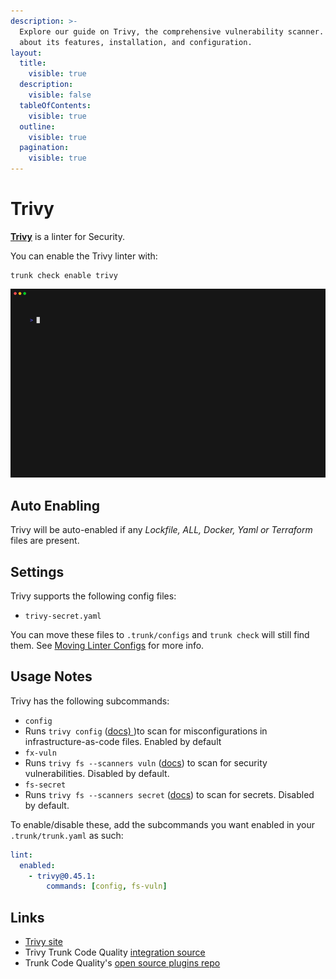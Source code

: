 ```yaml
---
description: >-
  Explore our guide on Trivy, the comprehensive vulnerability scanner. Learn
  about its features, installation, and configuration.
layout:
  title:
    visible: true
  description:
    visible: false
  tableOfContents:
    visible: true
  outline:
    visible: true
  pagination:
    visible: true
---
```


# Trivy

[**Trivy**](https://github.com/aquasecurity/trivy) is a linter for Security.

You can enable the Trivy linter with:

```shell
trunk check enable trivy
```

![trivy example output](../../configuration/supported/trivy.gif)

## Auto Enabling

Trivy will be auto-enabled if any _Lockfile, ALL, Docker, Yaml or Terraform_ files are present.

## Settings

Trivy supports the following config files:

* `trivy-secret.yaml`

You can move these files to `.trunk/configs` and `trunk check` will still find them. See [Moving Linter Configs](broken-reference) for more info.

## Usage Notes

Trivy has the following subcommands:

* `config`
* Runs `trivy config` ([docs) ](https://aquasecurity.github.io/trivy/latest/docs/scanner/misconfiguration/))to scan for misconfigurations in infrastructure-as-code files. Enabled by default
* `fx-vuln`
* Runs `trivy fs --scanners vuln` ([docs](https://aquasecurity.github.io/trivy/latest/docs/target/filesystem/)) to scan for security vulnerabilities. Disabled by default.
* `fs-secret`
* Runs `trivy fs --scanners secret` ([docs](https://aquasecurity.github.io/trivy/latest/docs/target/filesystem/)) to scan for secrets. Disabled by default.

To enable/disable these, add the subcommands you want enabled in your `.trunk/trunk.yaml` as such:

```yaml
lint:
  enabled:
    - trivy@0.45.1:
        commands: [config, fs-vuln]
```

## Links

* [Trivy site](https://github.com/aquasecurity/trivy)
* Trivy Trunk Code Quality [integration source](https://github.com/trunk-io/plugins/tree/main/linters/trivy)
* Trunk Code Quality's [open source plugins repo](https://github.com/trunk-io/plugins/tree/main)
